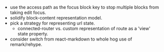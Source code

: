 * use the access path as the focus block key to stop multiple blocks from taking edit focus.
* solidify block-content representation model.
* pick a strategy for representing url state.
  * connected-router vs. custom representation of route as a 'view' state property.
* consider switch from react-markdown to whole hog use of remark/rehype.

